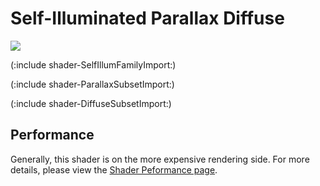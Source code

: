 Self-Illuminated Parallax Diffuse
=================================


![](http://docwiki.hq.unity3d.com/uploads/Main/Shaders./Shader-IllumParallaxBump.png)  

(:include shader-SelfIllumFamilyImport:)

(:include shader-ParallaxSubsetImport:)

(:include shader-DiffuseSubsetImport:)

Performance
-----------


Generally, this shader is on the more expensive rendering side.  For more details, please view the [Shader Peformance page](shader-Performance.html).
